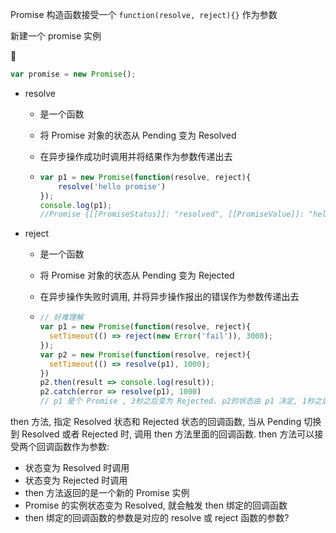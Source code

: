 Promise 构造函数接受一个 `function(resolve, reject){}` 作为参数

新建一个 promise 实例



```javascript
var promise = new Promise();
```

- resolve 
  - 是一个函数

  - 将 Promise 对象的状态从 Pending 变为 Resolved

  - 在异步操作成功时调用并将结果作为参数传递出去

  - ```javascript
    var p1 = new Promise(function(resolve, reject){
        resolve('hello promise')
    });
    console.log(p1);
    //Promise {[[PromiseStatus]]: "resolved", [[PromiseValue]]: "hello promise"}
    ```
- reject 
  - 是一个函数

  - 将 Promise 对象的状态从 Pending 变为 Rejected 

  - 在异步操作失败时调用, 并将异步操作报出的错误作为参数传递出去

  - ```javascript
    // 好难理解
    var p1 = new Promise(function(resolve, reject){
      setTimeout(() => reject(new Error('fail')), 3000);
    });
    var p2 = new Promise(function(resolve, reject){
      setTimeout(() => resolve(p1), 1000);
    })
    p2.then(result => console.log(result));
    p2.catch(error => resolve(p1), 1000)
    // p1 是个 Promise , 3秒之后变为 Rejected. p2的状态由 p1 决定, 1秒之后, p2 调用 resolved 方法, 但是此时 p1 的状态还没有改变, 因此 p2 的状态也不会改变. 又过了 2 秒, p1 变为 Rejected , p2 也跟着变为 Rejected. 
    ```

then 方法, 指定 Resolved 状态和 Rejected 状态的回调函数,  当从 Pending 切换到 Resolved 或者 Rejected 时, 调用 then 方法里面的回调函数. then 方法可以接受两个回调函数作为参数:

- 状态变为 Resolved 时调用
- 状态变为 Rejected 时调用
- then 方法返回的是一个新的 Promise 实例
- Promise 的实例状态变为 Resolved, 就会触发 then 绑定的回调函数
- then 绑定的回调函数的参数是对应的 resolve 或 reject 函数的参数? 









































